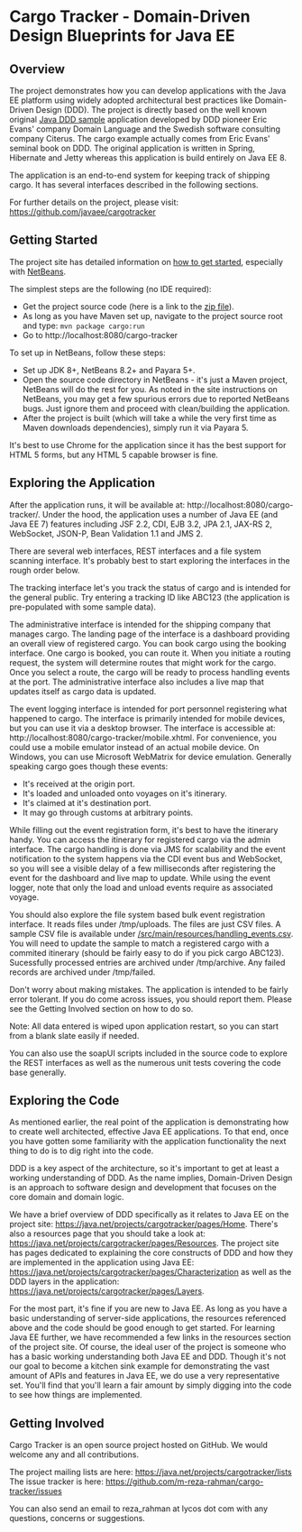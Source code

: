 Cargo Tracker - Domain-Driven Design Blueprints for Java EE
===========================================================

Overview
--------
The project demonstrates how you can develop applications with the Java EE platform using widely adopted architectural best practices like Domain-Driven Design (DDD). The project is directly based on the well known original [Java DDD sample](http://dddsample.sourceforge.net) application developed by DDD pioneer Eric Evans' company Domain Language and the Swedish 
software consulting company Citerus. The cargo example actually comes from Eric Evans' seminal book on DDD. The original application is written in Spring, Hibernate and Jetty whereas this application is build entirely on Java EE 8.

The application is an end-to-end system for keeping track of shipping cargo. It has several interfaces described in the following sections.

For further details on the project, please visit: https://github.com/javaee/cargotracker

Getting Started
---------------
The project site has detailed information on [how to get started](https://java.net/projects/cargotracker/pages/Home), especially with [NetBeans](https://java.net/projects/cargotracker/pages/NetBeans).

The simplest steps are the following (no IDE required):

* Get the project source code (here is a link to the [zip file](https://github.com/m-reza-rahman/cargotracker/archive/master.zip)).
* As long as you have Maven set up, navigate to the project source root and 
  type: `mvn package cargo:run`
* Go to http://localhost:8080/cargo-tracker

To set up in NetBeans, follow these steps:

* Set up JDK 8+, NetBeans 8.2+ and Payara 5+.
* Open the source code directory in NetBeans - it's just a Maven project, NetBeans will do the rest for you. As noted in the site instructions on NetBeans, you may get a few spurious errors due to reported NetBeans bugs. Just ignore them and proceed with clean/building the application.
* After the project is built (which will take a while the very first time as Maven downloads dependencies), simply run it via Payara 5.
  
It's best to use Chrome for the application since it has the best support for HTML 5 forms, but any HTML 5 capable browser is fine.

Exploring the Application
-------------------------
After the application runs, it will be available at: http://localhost:8080/cargo-tracker/. Under the hood, the application uses a 
number of Java EE (and Java EE 7) features including JSF 2.2, CDI, EJB 3.2, JPA 2.1, JAX-RS 2, WebSocket, JSON-P, Bean Validation 1.1 and JMS 2.

There are several web interfaces, REST interfaces and a file system scanning interface. It's probably best to start exploring the interfaces in the rough order below.

The tracking interface let's you track the status of cargo and is intended for the general public. Try entering a tracking ID like ABC123 (the application is pre-populated with some sample data).

The administrative interface is intended for the shipping company that manages cargo. The landing page of the interface is a dashboard providing an overall view of registered cargo. You can book cargo using the booking interface. One cargo is booked, you can route it. When you initiate a routing request, the system will determine routes that might work for the cargo. Once you select a route, the cargo will be ready to process handling events at the port. The administrative interface also includes a live map that updates itself as cargo data is updated.

The event logging interface is intended for port personnel registering what happened to cargo. The interface is primarily intended for mobile devices, but you can use it via a desktop browser. The interface is accessible at: http://localhost:8080/cargo-tracker/mobile.xhtml. For convenience, you could use a mobile emulator instead of an actual mobile device. On Windows, you can use Microsoft WebMatrix for device emulation. Generally speaking cargo goes though these events:

* It's received at the origin port.
* It's loaded and unloaded onto voyages on it's itinerary.
* It's claimed at it's destination port.
* It may go through customs at arbitrary points.

While filling out the event registration form, it's best to have the itinerary handy. You can access the itinerary for registered cargo via the admin interface. The cargo handling is done via JMS for scalability and the event notification to the system happens via the CDI event bus and WebSocket, so you will see a visible delay of a few milliseconds after registering the event for the dashboard and live map to update. While using the event logger, note that only the load and unload events require as associated voyage.

You should also explore the file system based bulk event registration interface. It reads files under /tmp/uploads. The files are just CSV files. A sample CSV file is available under [/src/main/resources/handling_events.csv](/src/main/resources/handling_events.csv). You will need to update the sample to match a registered cargo with a commited itinerary (should be fairly easy to do if you pick cargo ABC123). Sucessfully processed entries are archived under /tmp/archive. Any failed records are archived under /tmp/failed.

Don't worry about making mistakes. The application is intended to be fairly error tolerant. If you do come across issues, you should report them. Please see the Getting Involved section on how to do so.

Note: All data entered is wiped upon application restart, so you can start from a blank slate easily if needed.

You can also use the soapUI scripts included in the source code to explore the REST interfaces as well as the numerous unit tests covering the code base generally.

Exploring the Code
------------------
As mentioned earlier, the real point of the application is demonstrating how to create well architected, effective Java EE applications. To that end, once you have gotten some familiarity with the application functionality the next thing to do is to dig right into the code.

DDD is a key aspect of the architecture, so it's important to get at least a working understanding of DDD. As the name implies, Domain-Driven Design is an approach to software design and development that focuses on the core domain and domain logic.

We have a brief overview of DDD specifically as it relates to Java EE on the project site: https://java.net/projects/cargotracker/pages/Home. There's also a resources page that you should take a look at: https://java.net/projects/cargotracker/pages/Resources. The project site has pages dedicated to explaining the core constructs of DDD and how they are implemented in the application using Java EE: https://java.net/projects/cargotracker/pages/Characterization as well as the DDD layers in the application: https://java.net/projects/cargotracker/pages/Layers.

For the most part, it's fine if you are new to Java EE. As long as you have a basic understanding of server-side applications, the resources referenced above and the code should be good enough to get started. For learning Java EE further, we have recommended a few links in the resources section of the project site. Of course, the ideal user of the project is someone who has a basic working 
understanding both Java EE and DDD. Though it's not our goal to become a kitchen sink example for demonstrating the vast amount of APIs and features in Java EE, we do use a very representative set. You'll find that you'll learn a fair amount by simply digging into the code to see how things are implemented.

Getting Involved
----------------
Cargo Tracker is an open source project hosted on GitHub. We would welcome any and all contributions.

The project mailing lists are here: https://java.net/projects/cargotracker/lists
The issue tracker is here: https://github.com/m-reza-rahman/cargo-tracker/issues

You can also send an email to reza_rahman at lycos dot com with any questions, concerns or suggestions.
